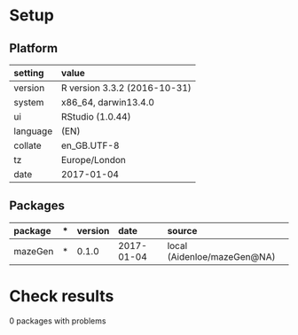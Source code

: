 # Setup

## Platform

|setting  |value                        |
|:--------|:----------------------------|
|version  |R version 3.3.2 (2016-10-31) |
|system   |x86_64, darwin13.4.0         |
|ui       |RStudio (1.0.44)             |
|language |(EN)                         |
|collate  |en_GB.UTF-8                  |
|tz       |Europe/London                |
|date     |2017-01-04                   |

## Packages

|package |*  |version |date       |source                      |
|:-------|:--|:-------|:----------|:---------------------------|
|mazeGen |*  |0.1.0   |2017-01-04 |local (Aidenloe/mazeGen@NA) |

# Check results
0 packages with problems


